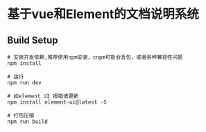 # 基于vue和Element的文档说明系统
> 
## Build Setup

```
# 安装开发依赖,推荐使用npm安装，cnpm可能会丢包，或者各种兼容性问题
npm install

# 运行
npm run dev

# 如element UI 报错请更新
npm install element-ui@latest -S

# 打包压缩
npm run build
```

